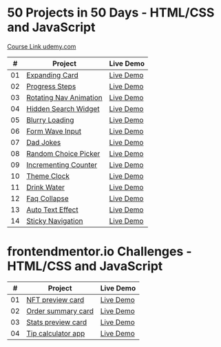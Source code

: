 # 50 Projects in 50 Days - HTML/CSS and JavaScript

[Course Link udemy.com](https://www.udemy.com/course/50-projects-50-days)

|  #  | Project                                                                                                         | Live Demo                                                    |
| :-: | --------------------------------------------------------------------------------------------------------------- | ------------------------------------------------------------ |
| 01  | [Expanding Card](https://github.com/izudien/projects/tree/main/50projects50days/expanding-cards)                | [Live Demo](https://expanding-cards-izx.netlify.app/)        |
| 02  | [Progress Steps](https://github.com/izudien/projects/tree/main/50projects50days/blurry-loading)                 | [Live Demo](https://progress-steps-izx.netlify.app/)         |
| 03  | [Rotating Nav Animation](https://github.com/izudien/projects/tree/main/50projects50days/rotating-nav-animation) | [Live Demo](https://rotating-nav-animation-izx.netlify.app/) |
| 04  | [Hidden Search Widget](https://github.com/izudien/projects/tree/main/50projects50days/hidden-search)            | [Live Demo](https://hidden-search-izx.netlify.app/)          |
| 05  | [Blurry Loading](https://github.com/izudien/projects/tree/main/50projects50days/blurry-loading)                 | [Live Demo](https://blurry-loading-lime.vercel.app/)         |
| 06  | [Form Wave Input](https://github.com/izudien/projects/tree/main/50projects50days/form-input-wave)               | [Live Demo](https://form-input-wave-izx.netlify.app/)        |
| 07  | [Dad Jokes](https://github.com/izudien/projects/tree/main/50projects50days/dad-jokes)                           | [Live Demo](https://dad-jokes-izx.netlify.app/)              |
| 08  | [Random Choice Picker](https://github.com/izudien/projects/tree/main/50projects50days/random-choice-picker)     | [Live Demo](https://random-choice-picker-izx.netlify.app/)   |
| 09  | [Incrementing Counter](https://github.com/izudien/projects/tree/main/50projects50days/incrementing-counter)     | [Live Demo](https://incrementing-counter-izx.netlify.app/)   |
| 10  | [Theme Clock](https://github.com/izudien/projects/tree/main/50projects50days/theme-clock)                       | [Live Demo](https://theme-clock-izx.netlify.app/)            |
| 11  | [Drink Water](https://github.com/izudien/projects/tree/main/50projects50days/drink-water)                       | [Live Demo](https://drink-water-izx.netlify.app/)            |
| 12  | [Faq Collapse](https://github.com/izudien/projects/tree/main/50projects50days/faq-collapse)                     | [Live Demo](https://faq-collapse-izx.netlify.app/)           |
| 13  | [Auto Text Effect](https://github.com/izudien/projects/tree/main/50projects50days/auto-text-effect)             | [Live Demo](https://auto-text-effect-izx.netlify.app/)       |
| 14  | [Sticky Navigation](https://github.com/izudien/projects/tree/main/50projects50days/sticky-navigation)           | [Live Demo](https://sticky-nav-izx.netlify.app/)             |

# frontendmentor.io Challenges - HTML/CSS and JavaScript

|  #  | Project                                                                                                                                                   | Live Demo                                                |
| :-: | --------------------------------------------------------------------------------------------------------------------------------------------------------- | -------------------------------------------------------- |
| 01  | [NFT preview card](https://github.com/izudien/projects/tree/main/Frontendmentor.io/nft-preview-card-component-main/nft-preview-card-component-main)       | [Live Demo](https://nft-preview-card-izx.netlify.app/)   |
| 02  | [Order summary card](https://github.com/izudien/projects/tree/main/Frontendmentor.io/order-summary-component-main/order-summary-component-main)           | [Live Demo](https://order-summary-card-izx.netlify.app/) |
| 03  | [Stats preview card](https://github.com/izudien/projects/tree/main/Frontendmentor.io/stats-preview-card-component-main/stats-preview-card-component-main) | [Live Demo](https://order-summary-card-izx.netlify.app/) |
| 04  | [Tip calculator app](https://github.com/izudien/projects/tree/main/Frontendmentor.io/tip-calculator-app-main/tip-calculator-app-main)                     | [Live Demo](https://tip-calculator-app-izx.netlify.app/) |
